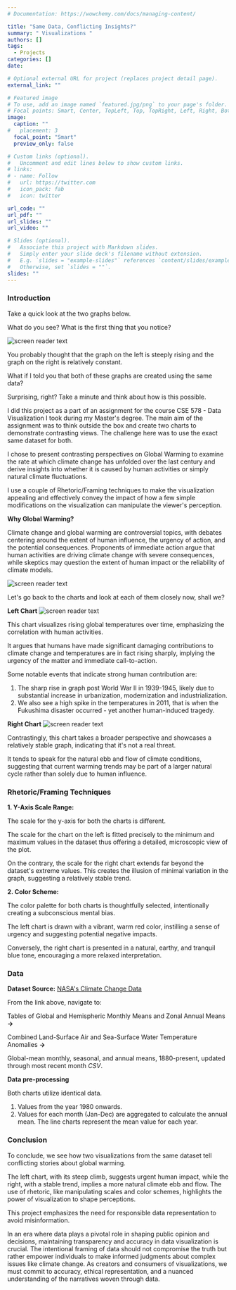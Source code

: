 ```yaml
---
# Documentation: https://wowchemy.com/docs/managing-content/

title: "Same Data, Conflicting Insights?"
summary: " Visualizations "
authors: []
tags: 
  - Projects
categories: []
date:

# Optional external URL for project (replaces project detail page).
external_link: ""

# Featured image
# To use, add an image named `featured.jpg/png` to your page's folder.
# Focal points: Smart, Center, TopLeft, Top, TopRight, Left, Right, BottomLeft, Bottom, BottomRight.
image:
  caption: ""
#   placement: 3
  focal_point: "Smart"
  preview_only: false

# Custom links (optional).
#   Uncomment and edit lines below to show custom links.
# links:
# - name: Follow
#   url: https://twitter.com
#   icon_pack: fab
#   icon: twitter

url_code: ""
url_pdf: ""
url_slides: ""
url_video: ""

# Slides (optional).
#   Associate this project with Markdown slides.
#   Simply enter your slide deck's filename without extension.
#   E.g. `slides = "example-slides"` references `content/slides/example-slides.md`.
#   Otherwise, set `slides = ""`.
slides: ""
---
```

### Introduction

Take a quick look at the two graphs below. 

What do you see? What is the first thing that you notice?

![screen reader text](trends.png "")

You probably thought that the graph on the left is steeply rising and the graph on the right is relatively constant.

What if I told you that both of these graphs are created using the same data?

Surprising, right? Take a minute and think about how is this possible.

I did this project as a part of an assignment for the course CSE 578 - Data Visualization I took during my Master's degree. The main aim of the assignment was to think outside the box and create two charts to demonstrate contrasting views. The challenge here was to use the exact same dataset for both.

I chose to present contrasting perspectives on Global Warming to examine the rate at which climate change has unfolded over the last century and derive insights into whether it is caused by human activities or simply natural climate fluctuations. 

I use a couple of Rhetoric/Framing techniques to make the visualization appealing and effectively convey the impact of how a few simple modifications on the visualization can manipulate the viewer's perception.

**Why Global Warming?**

Climate change and global warming are controversial topics, with debates centering around the extent of human influence, the urgency of action, and the potential consequences. Proponents of immediate action argue that human activities are driving climate change with severe consequences, while skeptics may question the extent of human impact or the reliability of climate models.

![screen reader text](featured1.jpeg "")


Let's go back to the charts and look at each of them closely now, shall we?

**Left Chart**
![screen reader text](left.png "")

This chart visualizes rising global temperatures over time, emphasizing the correlation with human activities. 

It argues that humans have made significant damaging contributions to climate change and temperatures are in fact rising sharply, implying the urgency of the matter and immediate call-to-action.

Some notable events that indicate strong human contribution are:
1.  The sharp rise in graph post World War II in 1939-1945, likely due to substantial increase in urbanization, modernization and industrialization.
2. We also see a high spike in the temperatures in 2011, that is when the Fukushima disaster occurred - yet another human-induced tragedy.

**Right Chart**
![screen reader text](right.png "")

Contrastingly, this chart takes a broader perspective and showcases a relatively stable graph, indicating that it's not a real threat. 

It tends to speak for the natural ebb and flow of climate conditions, suggesting that current warming trends may be part of a larger natural cycle rather than solely due to human influence.

### Rhetoric/Framing Techniques
**1. Y-Axis Scale Range:**

The scale for the y-axis for both the charts is different. 

The scale for the chart on the left is fitted precisely to the minimum and maximum values in the dataset thus offering a detailed, microscopic view of the plot. 

On the contrary, the scale for the right chart extends far beyond the dataset's extreme values. This creates the illusion of minimal variation in the graph, suggesting a relatively stable trend.

**2. Color Scheme:**

The color palette for both charts is thoughtfully selected, intentionally creating a subconscious mental bias. 

The left chart is drawn with a vibrant, warm red color, instilling a sense of urgency and suggesting potential negative impacts. 

Conversely, the right chart is presented in a natural, earthy, and tranquil blue tone, encouraging a more relaxed interpretation.

### Data

**Dataset Source:**
 [NASA's Climate Change Data](https://data.giss.nasa.gov/gistemp/)

From the link above, navigate to:  

Tables of Global and Hemispheric Monthly Means and Zonal Annual Means **->**   

Combined Land-Surface Air and Sea-Surface Water Temperature Anomalies **->**   

Global-mean monthly, seasonal, and annual means, 1880-present, updated through most recent month _CSV_.

**Data pre-processing**

Both charts utilize identical data.
1. Values from the year 1980 onwards.
2. Values for each month (Jan-Dec) are aggregated to calculate the annual mean. The line charts represent the mean value for each year.


### Conclusion

To conclude, we see how two visualizations from the same dataset tell conflicting stories about global warming. 

The left chart, with its steep climb, suggests urgent human impact, while the right, with a stable trend, implies a more natural climate ebb and flow. The use of rhetoric, like manipulating scales and color schemes, highlights the power of visualization to shape perceptions. 

This project emphasizes the need for responsible data representation to avoid misinformation.

In an era where data plays a pivotal role in shaping public opinion and decisions, maintaining transparency and accuracy in data visualization is crucial. The intentional framing of data should not compromise the truth but rather empower individuals to make informed judgments about complex issues like climate change. As creators and consumers of visualizations, we must commit to accuracy, ethical representation, and a nuanced understanding of the narratives woven through data.